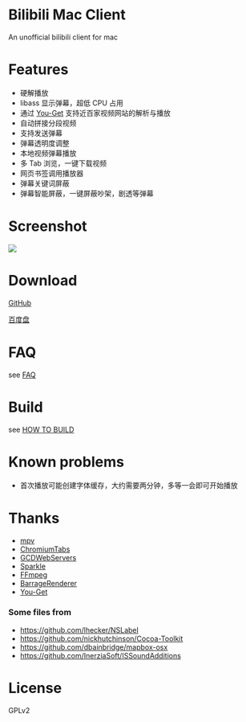 # Bilibili Mac Client

An unofficial bilibili client for mac

# Features
- 硬解播放
- libass 显示弹幕，超低 CPU 占用
- 通过 [You-Get](https://github.com/soimort/you-get) 支持近百家视频网站的解析与播放
- 自动拼接分段视频
- 支持发送弹幕
- 弹幕透明度调整
- 本地视频弹幕播放
- 多 Tab 浏览，一键下载视频
- 网页书签调用播放器
- 弹幕关键词屏蔽
- 弹幕智能屏蔽，一键屏蔽吵架，剧透等弹幕

# Screenshot

![](http://ww2.sinaimg.cn/large/a74f330bjw1eqq21b23c7j21740npqbp.jpg)

# Download

[GitHub](https://github.com/typcn/bilibili-mac-client/releases)

[百度盘](http://pan.baidu.com/s/1o7iFDjk)


# FAQ

see [FAQ](http://cdn2.eqoe.cn/files/bilibili/faq.html?v=3)

# Build

see [HOW TO BUILD](https://github.com/typcn/bilibili-mac-client/blob/master/HOW_TO_BUILD.md)

# Known problems

- 首次播放可能创建字体缓存，大约需要两分钟，多等一会即可开始播放


# Thanks

- [mpv](https://github.com/mpv-player/mpv)
- [ChromiumTabs](https://github.com/typcn/chromium-tabs)
- [GCDWebServers](https://github.com/swisspol/GCDWebServer)
- [Sparkle](http://sparkle-project.org/)
- [FFmpeg](https://www.ffmpeg.org/)
- [BarrageRenderer](https://github.com/unash/BarrageRenderer)
- [You-Get](https://github.com/soimort/you-get)

### Some files from
- https://github.com/lhecker/NSLabel
- https://github.com/nickhutchinson/Cocoa-Toolkit
- https://github.com/dbainbridge/mapbox-osx
- https://github.com/InerziaSoft/ISSoundAdditions

# License

GPLv2

